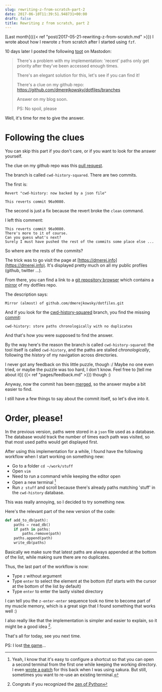 ```yaml
---
slug: rewriting-z-from-scratch-part-2
date: 2017-06-10T11:39:51.948731+00:00
draft: false
title: Rewriting z from scratch, part 2
---
```


[Last month]({{< ref "post/2017-05-21-rewriting-z-from-scratch.md" >}}) I
wrote about how I rewrote `z` from scratch after I started using `fzf`.

10 days later I posted the following [toot](https://mamot.fr/@dmerej/1825106) on Mastodon:

> There's a problem with my implementation: 'recent' paths only get priority
> after they've been accessed enough times.
>
> There's an elegant solution for this, let's see if you can find it!
>
> There's a clue on my github repo:
> https://github.com/dmerejkowsky/dotfiles/branches
>
> Answer on my blog soon.
>
> PS: No spoil, please

Well, it's time for me to give the answer.


<!--more-->

# Following the clues

You can skip this part if you don't care, or if you want to look for the answer
yourself.

The clue on my github repo was this [pull request](
https://github.com/dmerejkowsky/dotfiles/pull/3).

The branch is called `cwd-history-squared`.
There are two commits.

The first is:
```text
Revert "cwd-history: now backed by a json file"

This reverts commit 96a9080.
```

The second is just a fix because the revert broke the `clean` command.

I left this comment:

```text
This reverts commit 96a9080.
There's more to it of course.
Can you guess what's next?
Surely I must have pushed the rest of the commits some place else ...
```


So where are the rests of the commits?

The trick was to go visit the page at
[https://dmerej.info](https://dmerej.info). It's displayed pretty much on all
my public profiles (github, twitter ...).

From there, you can find a link to a [git repository browser](https://dmerej.info/git/) which
contains a [mirror](https://dmerej.info/git/dotfiles/) of my dotfiles repo.

The description says:

```text
Mirror (almost) of github.com/dmerejkowsky/dotfiles.git
```

And if you look for the [cwd-history-squared](
https://dmerej.info/git/dotfiles/log/?h=cwd-history-squared) branch, you find the missing
[commit](https://dmerej.info/git/dotfiles/commit/?h=cwd-history-squared&id=5c10af223386b182d487ede21f8bf07ab11cedaf):

```text
cwd-history: store paths chronologically with no duplicates
```

And that's how you were supposed to find the answer.

By the way here's the reason the branch is called `cwd-history-squared`: the
tool itself is called `cwd-history`, and the paths are stalled
*chronologically*, following the *history* of my navigation across directories.

I never got any feedback on this little puzzle, though :/ Maybe no one even tried, or
maybe the puzzle was too hard, I don't know. Feel free to [tell me about it](
{{< ref "pages/feedback.md" >}}) though :)

Anyway, now the commit has been [merged](
https://github.com/dmerejkowsky/dotfiles/commit/0d5780c87dab3093266357663736d23296ca8b62),
so the answer maybe a bit easier to find.

I still have a few things to say about the commit itself, so let's dive into it.

# Order, please!

In the previous version, paths were stored in a `json` file used as a database.
The database would track the number of times each path was visited, so that most
used paths would get displayed first.

After using this implementation for a while, I found have the following
workflow when I start working on something new:

* Go to a folder `cd ~/work/stuff`
* Open `vim`
* Need to run a command while keeping the editor open
* Open a new terminal [^1]
* Run `z stuff` and scroll because there's already paths matching
  'stuff' in the `cwd-history` database.

This was really annoying, so I decided to try something new.

Here's the relevant part of the new version of the code:

```python
def add_to_db(path):
    paths = read_db()
    if path in paths:
        paths.remove(path)
    paths.append(path)
    write_db(paths)
```

Basically we make sure that latest paths are always appended at the bottom of
the list, while making sure there are no duplicates.

Thus, the last part of the workflow is now:

* Type `z` without argument
* Type `enter` to select the element at the bottom (fzf starts with the cursor
  at the bottom of the list by default)
* Type `enter` to enter the lastly visited directory

I can tell you the `z-enter-enter` sequence took no time to become part of my
muscle memory, which is a great sign that I found something that works well :)

I also really like that the implementation is simpler and easier to explain, so
it might be a good idea [^2].

That's all for today, see you next time.

PS: I lost [the game](https://en.wikipedia.org/wiki/The_Game_(mind_game))...


[^1]: Yeah, I know that it's easy to configure a shortcut so that you can open a second terminal from the first one while keeping the working directory. I even [wrote a patch](http://bazaar.launchpad.net/~yannick-lm/sakura/new_window/revision/310) for this back when I was using sakura. But still, sometimes you want to re-use an existing terminal.
[^2]: Congrats if you recognized the [zen of Python](https://www.python.org/dev/peps/pep-0020/)
